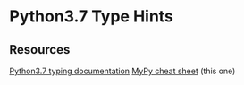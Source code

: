 # Python3.7 Type Hints
## Resources
[Python3.7 typing documentation](https://docs.python.org/3.7/library/typing.html)
[MyPy cheat sheet](https://mypy.readthedocs.io/en/latest/cheat_sheet_py3.html) (this one)
